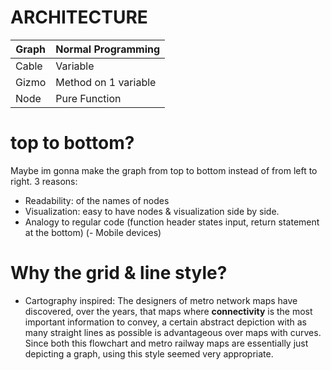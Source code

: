 # ARCHITECTURE 


| Graph | Normal Programming   |
|-------|----------------------|        
| Cable | Variable             | 
| Gizmo | Method on 1 variable | 
| Node  | Pure Function        | 


# top to bottom?
Maybe im gonna make the graph from top to bottom instead of from left to right. 
3 reasons: 
- Readability: of the names of nodes
- Visualization: easy to have nodes & visualization side by side.
- Analogy to regular code (function header states input, return statement at the bottom)
(- Mobile devices)


# Why the grid & line style?
- Cartography inspired: The designers of metro network maps have discovered, over the years, that maps where **connectivity** is the most important information to convey, a certain abstract depiction with as many straight lines as possible is advantageous over maps with curves. Since both this flowchart and metro railway maps are essentially just depicting a graph, using this style seemed very appropriate. 

